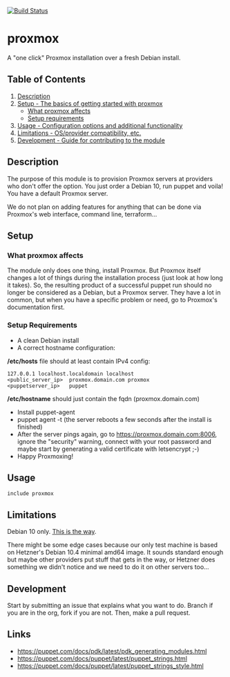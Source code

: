 [![Build Status](https://travis-ci.org/SineQuaNonSoftware/puppet-proxmox.svg?branch=master)](https://travis-ci.org/SineQuaNonSoftware/puppet-proxmox)

# proxmox

A "one click" Proxmox installation over a fresh Debian install.

## Table of Contents

1. [Description](#description)
1. [Setup - The basics of getting started with proxmox](#setup)
    * [What proxmox affects](#what-proxmox-affects)
    * [Setup requirements](#setup-requirements)
1. [Usage - Configuration options and additional functionality](#usage)
1. [Limitations - OS/provider compatibility, etc.](#limitations)
1. [Development - Guide for contributing to the module](#development)

## Description

The purpose of this module is to provision Proxmox servers at providers who don't offer the option.
You just order a Debian 10, run puppet and voila! You have a default Proxmox server.

We do not plan on adding features for anything that can be done via Proxmox's web interface, command line, terraform... 

## Setup

### What proxmox affects

The module only does one thing, install Proxmox. But Proxmox itself changes a lot of things during the installation process (just look at how long it takes).
So, the resulting product of a successful puppet run should no longer be considered as a Debian, but a Proxmox server.
They have a lot in common, but when you have a specific problem or need, go to Proxmox's documentation first.

### Setup Requirements

* A clean Debian install
* A correct hostname configuration:

**/etc/hosts** file should at least contain IPv4 config:

```
127.0.0.1 localhost.localdomain localhost
<public_server_ip>  proxmox.domain.com proxmox
<puppetserver_ip>   puppet
```

**/etc/hostname** should just contain the fqdn (proxmox.domain.com)

* Install puppet-agent
* puppet agent -t (the server reboots a few seconds after the install is finished)
* After the server pings again, go to https://proxmox.domain.com:8006, ignore the "security" warning, connect with your root password and maybe start by generating a valid certificate with letsencrypt ;-)
* Happy Proxmoxing!

## Usage

```
include proxmox
```

## Limitations

Debian 10 only. [This is the way](https://pve.proxmox.com/wiki/Install_Proxmox_VE_on_Debian_Buster).

There might be some edge cases because our only test machine is based on Hetzner's Debian 10.4 minimal amd64 image.
It sounds standard enough but maybe other providers put stuff that gets in the way, or Hetzner does something 
we didn't notice and we need to do it on other servers too...

## Development

Start by submitting an issue that explains what you want to do.
Branch if you are in the org, fork if you are not. Then, make a pull request.


## Links

* https://puppet.com/docs/pdk/latest/pdk_generating_modules.html
* https://puppet.com/docs/puppet/latest/puppet_strings.html
* https://puppet.com/docs/puppet/latest/puppet_strings_style.html
